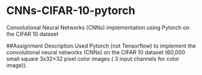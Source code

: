 # CNNs-CIFAR-10-pytorch
Convolutional Neural Networks (CNNs) implementation using Pytorch on the CIFAR 10 dataset

##Assignment Description
Used Pytorch (not Tensorflow) to implement the convolutional neural networks (CNNs) on the CIFAR 10 dataset (60,000 small square 3x32×32 pixel color images ( 3 input channels for color image)).
